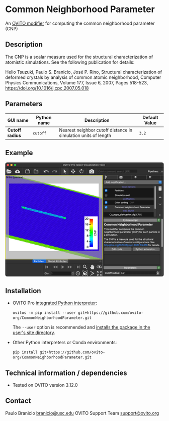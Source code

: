 # Common Neighborhood Parameter

An [OVITO modifier](https://docs.ovito.org/reference/pipelines/modifiers/python_script.html) for computing the common neighborhood parameter (CNP)

## Description

The CNP is a scalar measure used for the structural characterization of atomistic simulations.
See the following publication for details:

  Helio Tsuzuki, Paulo S. Branicio, José P. Rino,
  Structural characterization of deformed crystals by analysis of common atomic neighborhood,
  Computer Physics Communications,
  Volume 177, Issue 6, 2007,
  Pages 518-523,
  https://doi.org/10.1016/j.cpc.2007.05.018

## Parameters 

| GUI name                        | Python name       | Description                                                      | Default Value |
|---------------------------------|-------------------|------------------------------------------------------------------|---------------|
| **Cutoff radius**               | `cutoff`          | Nearest neighbor cutoff distance in simulation units of length   | `3.2`         |


## Example

![Example Screenshot](examples/screenshot.png)

## Installation

- OVITO Pro [integrated Python interpreter](https://docs.ovito.org/python/introduction/installation.html#ovito-pro-integrated-interpreter):
  ```
  ovitos -m pip install --user git+https://github.com/ovito-org/CommonNeighborhoodParameter.git
  ``` 
  The `--user` option is recommended and [installs the package in the user's site directory](https://pip.pypa.io/en/stable/user_guide/#user-installs).

- Other Python interpreters or Conda environments:
  ```
  pip install git+https://github.com/ovito-org/CommonNeighborhoodParameter.git
  ```

## Technical information / dependencies
- Tested on OVITO version 3.12.0

## Contact
Paulo Branicio branicio@usc.edu
OVITO Support Team support@ovito.org